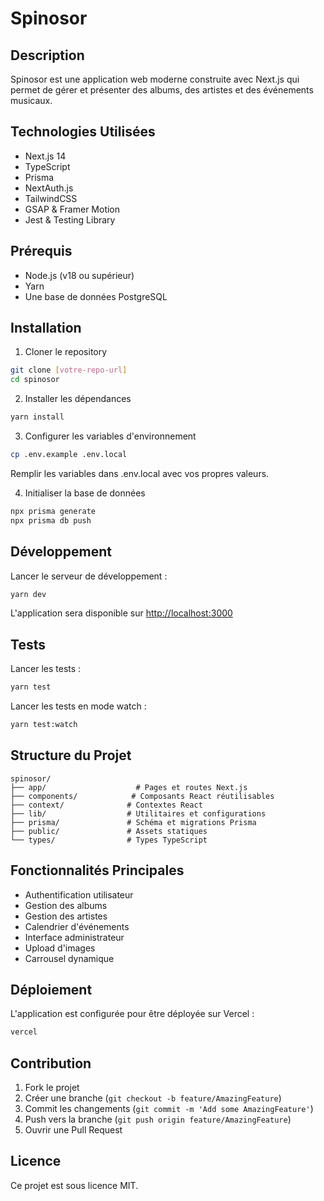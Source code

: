 # Spinosor

## Description
Spinosor est une application web moderne construite avec Next.js qui permet de gérer et présenter des albums, des artistes et des événements musicaux.

## Technologies Utilisées
- Next.js 14
- TypeScript
- Prisma
- NextAuth.js
- TailwindCSS
- GSAP & Framer Motion
- Jest & Testing Library

## Prérequis
- Node.js (v18 ou supérieur)
- Yarn
- Une base de données PostgreSQL

## Installation

1. Cloner le repository
```bash
git clone [votre-repo-url]
cd spinosor
```

2. Installer les dépendances
```bash
yarn install
```

3. Configurer les variables d'environnement
```bash
cp .env.example .env.local
```
Remplir les variables dans .env.local avec vos propres valeurs.

4. Initialiser la base de données
```bash
npx prisma generate
npx prisma db push
```

## Développement

Lancer le serveur de développement :
```bash
yarn dev
```

L'application sera disponible sur [http://localhost:3000](http://localhost:3000)

## Tests

Lancer les tests :
```bash
yarn test
```

Lancer les tests en mode watch :
```bash
yarn test:watch
```

## Structure du Projet

```
spinosor/
├── app/                    # Pages et routes Next.js
├── components/            # Composants React réutilisables
├── context/              # Contextes React
├── lib/                  # Utilitaires et configurations
├── prisma/               # Schéma et migrations Prisma
├── public/               # Assets statiques
└── types/                # Types TypeScript
```

## Fonctionnalités Principales
- Authentification utilisateur
- Gestion des albums
- Gestion des artistes
- Calendrier d'événements
- Interface administrateur
- Upload d'images
- Carrousel dynamique

## Déploiement

L'application est configurée pour être déployée sur Vercel :

```bash
vercel
```

## Contribution

1. Fork le projet
2. Créer une branche (`git checkout -b feature/AmazingFeature`)
3. Commit les changements (`git commit -m 'Add some AmazingFeature'`)
4. Push vers la branche (`git push origin feature/AmazingFeature`)
5. Ouvrir une Pull Request

## Licence

Ce projet est sous licence MIT.
